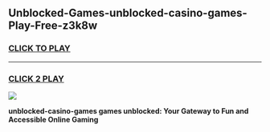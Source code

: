
## Unblocked-Games-unblocked-casino-games-Play-Free-z3k8w
<h3>
<a href="https://premium76.site?title=unblocked-casino-games&ref=09A">CLICK TO PLAY</a></h3>
<hr>

<h3>
<a href="https://premium76.site?title=unblocked-casino-games&ref=09A">CLICK 2 PLAY</a>
  
</h3>

<a href="https://premium76.site?title=unblocked-casino-games&ref=09A"><img src="https://clearcache.store/games.png"></a>


**unblocked-casino-games games unblocked: Your Gateway to Fun and Accessible Online Gaming**
